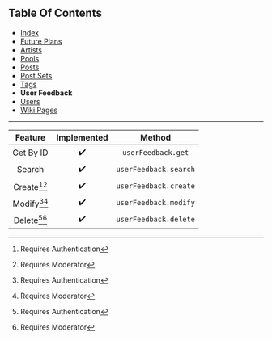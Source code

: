 ## Table Of Contents
- [Index](README.md)
- [Future Plans](FuturePlans.md)
- [Artists](Artists.md)
- [Pools](Pools.md)
- [Posts](Posts.md)
- [Post Sets](PostSets.md)
- [Tags](Tags.md)
- **User Feedback**
- [Users](Users.md)
- [Wiki Pages](WikiPages.md)

<hr>

|     Feature    | Implemented |         Method        |
|:--------------:|:-----------:|:---------------------:|
|    Get By ID   |      ✔️      |   `userFeedback.get`  |
|     Search     |      ✔️      | `userFeedback.search` |
| Create[^1][^4] |      ✔️      | `userFeedback.create` |
| Modify[^1][^4] |      ✔️      | `userFeedback.modify` |
| Delete[^1][^4] |      ✔️      | `userFeedback.delete` |

[^1]: Requires Authentication
[^2]: Requires Privileged
[^3]: Requires Janitor
[^4]: Requires Moderator
[^5]: Requires Admin
